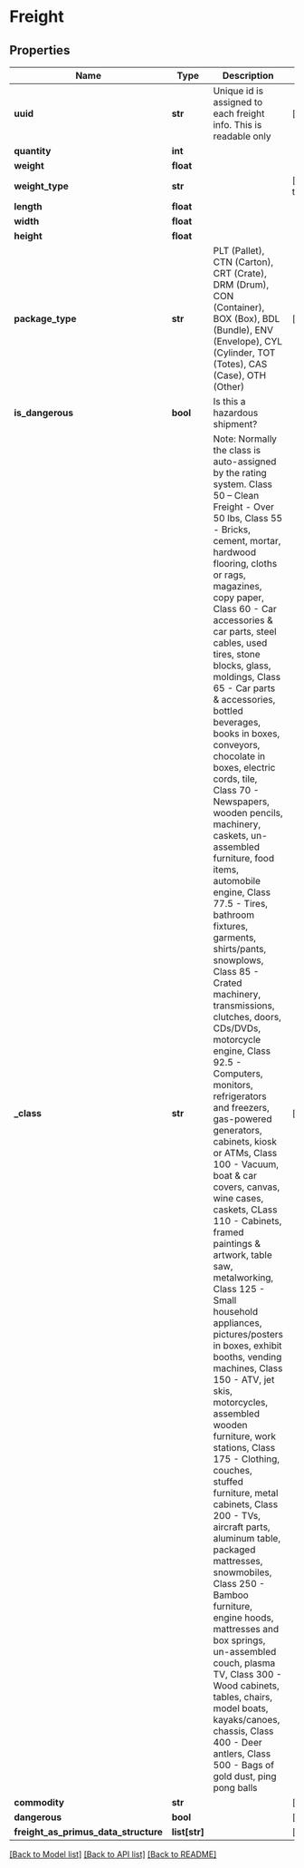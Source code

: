 # Freight

## Properties
Name | Type | Description | Notes
------------ | ------------- | ------------- | -------------
**uuid** | **str** | Unique id is assigned to each freight info. This is readable only | [optional] 
**quantity** | **int** |  | 
**weight** | **float** |  | 
**weight_type** | **str** |  | [default to 'each']
**length** | **float** |  | 
**width** | **float** |  | 
**height** | **float** |  | 
**package_type** | **str** |           PLT (Pallet),          CTN (Carton),          CRT (Crate),          DRM (Drum),          CON (Container),          BOX (Box),          BDL (Bundle),          ENV (Envelope),          CYL (Cylinder,          TOT (Totes),          CAS (Case),          OTH (Other)       | [optional] 
**is_dangerous** | **bool** | Is this a hazardous shipment? | 
**_class** | **str** |           Note: Normally the class is auto-assigned by the rating system.           Class 50 – Clean Freight - Over 50 lbs,          Class 55 - Bricks, cement, mortar, hardwood flooring, cloths or rags, magazines, copy paper,          Class 60 - Car accessories &amp; car parts, steel cables, used tires, stone blocks, glass, moldings,          Class 65 - Car parts &amp; accessories, bottled beverages, books in boxes, conveyors, chocolate in boxes, electric cords, tile,          Class 70 - Newspapers, wooden pencils, machinery, caskets, un-assembled furniture, food items, automobile engine,          Class 77.5 - Tires, bathroom fixtures, garments, shirts/pants, snowplows,          Class 85 - Crated machinery, transmissions, clutches, doors, CDs/DVDs, motorcycle engine,          Class 92.5 - Computers, monitors, refrigerators and freezers, gas-powered generators, cabinets, kiosk or ATMs,          Class 100 - Vacuum, boat &amp; car covers, canvas, wine cases, caskets,          CLass 110 - Cabinets, framed paintings &amp; artwork, table saw, metalworking,          Class 125 - Small household appliances, pictures/posters in boxes, exhibit booths, vending machines,          Class 150 - ATV, jet skis, motorcycles, assembled wooden furniture, work stations,          Class 175 - Clothing, couches, stuffed furniture, metal cabinets,          Class 200 - TVs, aircraft parts, aluminum table, packaged mattresses, snowmobiles,          Class 250 - Bamboo furniture, engine hoods, mattresses and box springs, un-assembled couch, plasma TV,          Class 300 - Wood cabinets, tables, chairs, model boats, kayaks/canoes, chassis,          Class 400 - Deer antlers,          Class 500 - Bags of gold dust, ping pong balls       | [optional] 
**commodity** | **str** |  | [optional] 
**dangerous** | **bool** |  | [optional] 
**freight_as_primus_data_structure** | **list[str]** |  | [optional] 

[[Back to Model list]](../README.md#documentation-for-models) [[Back to API list]](../README.md#documentation-for-api-endpoints) [[Back to README]](../README.md)

